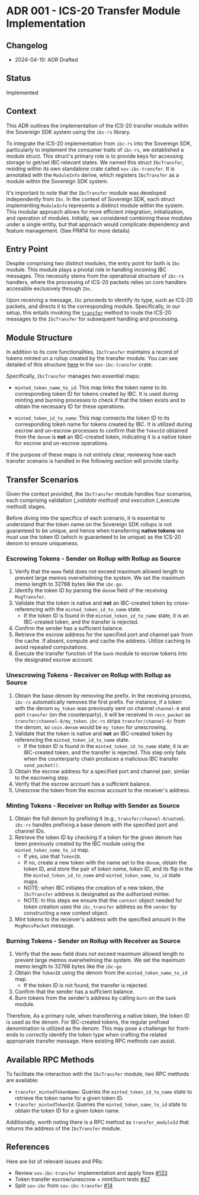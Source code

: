 # ADR 001 - ICS-20 Transfer Module Implementation

## Changelog

* 2024-04-10: ADR Drafted

## Status

Implemented

## Context

This ADR outlines the implementation of the ICS-20 transfer module within the
Sovereign SDK system using the `ibc-rs` library.

To integrate the ICS-20 implementation from `ibc-rs` into the Sovereign SDK,
particularly to implement the consumer traits of `ibc-rs`, we established a
module struct. This struct's primary role is to provide keys for accessing
storage to get/set IBC relevant states. We named this struct `IbcTransfer`,
residing within its own standalone crate called `sov-ibc-transfer`. It is
annotated with the `ModuleInfo` derive, which registers `IbcTransfer` as a
module within the Sovereign SDK system.

It's important to note that the `IbcTransfer` module was developed independently
from `Ibc`. In the context of Sovereign SDK, each struct implementing
`ModuleInfo` represents a distinct module within the system. This modular
approach allows for more efficient integration, initialization, and operation of
modules. Initially, we considered combining these modules under a single entity,
but that approach would complicate dependency and feature management. (See PR#14
for more details)

## Entry Point

Despite comprising two distinct modules, the entry point for both is `Ibc`
module. This module plays a pivotal role in handling incoming IBC messages. This
necessity stems from the operational structure of `ibc-rs` handlers, where the
processing of ICS-20 packets relies on core handlers accessible exclusively
through `Ibc`.

Upon receiving a message, `Ibc` proceeds to identify its type, such as ICS-20
packets, and directs it to the corresponding module. Specifically, in our setup,
this entails invoking the
[`transfer`](https://github.com/informalsystems/sovereign-ibc/blob/0c3b99f44613ff9a8668ade798b39507a17a7321/modules/sov-ibc/src/call.rs#L66)
method to route the ICS-20 messages to the `IbcTransfer` for subsequent handling
and processing.

## Module Structure

In addition to its core functionalities, `IbcTransfer` maintains a record of
tokens minted on a rollup created by the transfer module. You can see detailed
of this structure
[here](https://github.com/informalsystems/sovereign-ibc/blob/4e37dc4bb88624765384d1662549c00e991acc4a/modules/sov-ibc-transfer/src/lib.rs#L20-L50)
in the `sov-ibc-transfer` crate.

Specifically, `IbcTransfer` manages two essential maps:

* `minted_token_name_to_id`: This map links the token name to its corresponding
  token ID for tokens created by IBC. It is used during minting and burning
  processes to check if that the token exists and to obtain the necessary ID for
  these operations.

* `minted_token_id_to_name`: This map connects the token ID to its corresponding
  token name for tokens created by IBC. It is utilized during escrow and
  un-escrow processes to confirm that the `TokenId` obtained from the `denom` is
  **not** an IBC-created token, indicating it is a native token for escrow and
  un-escrow operations.

If the purpose of these maps is not entirely clear, reviewing how each transfer
scenario is handled in the following section will provide clarity.

## Transfer Scenarios

Given the context provided, the `IbcTransfer` module handles four scenarios,
each comprising validation (*_validate method) and execution (*_execute method)
stages.

Before diving into the specifics of each scenario, it is essential to understand
that the token name on the Sovereign SDK rollups is not guaranteed to be unique,
and hence when transferring **native tokens**  we must use the token ID (which
is guaranteed to be unique) as the ICS-20 denom to ensure uniqueness.

### Escrowing Tokens - Sender on Rollup with Rollup as Source

1. Verify that the `memo` field does not exceed maximum allowed length to
   prevent large memos overwhelming the system. We set the maximum memo length
   to 32768 bytes like the `ibc-go`.
2. Identify the token ID by parsing the `denom` field of the receiving
   `MsgTransfer`.
3. Validate that the token is native and **not** an IBC-created token by
   cross-referencing with the `minted_token_id_to_name` state.
   * If the token ID is found in the `minted_token_id_to_name` state, it is an
     IBC-created token, and the transfer is rejected.
4. Confirm the sender has a sufficient balance.
5. Retrieve the escrow address for the specified port and channel pair from the
   cache. If absent, compute and cache the address. Utilize caching to avoid
   repeated computations.
6. Execute the transfer function of the `bank` module to escrow tokens into the
   designated escrow account.

### Unescrowing Tokens - Receiver on Rollup with Rollup as Source

1. Obtain the base denom by removing the prefix. In the receiving process,
   `ibc-rs` automatically removes the first prefix. For instance, if a token
   with the denom `my_token` was previously sent on channel `channel-0` and port
   `transfer` (on the counterparty), it will be received in `recv_packet` as
   `transfer/channel-0/my_token`. `ibc-rs` strips `transfer/channel-0/` from the
   denom, so `coin.denom` would be `my_token` for unescrowing.
2. Validate that the token is native and **not** an IBC-created token by
   referencing the `minted_token_id_to_name` state.
    * If the token ID is found in the `minted_token_id_to_name` state, it is an
      IBC-created token, and the transfer is rejected. This step only fails when
      the counterparty chain produces a malicious IBC transfer `send_packet()`.
3. Obtain the escrow address for a specified port and channel pair, similar to
   the escrowing step.
4. Verify that the escrow account has a sufficient balance.
5. Unescrow the token from the escrow account to the receiver's address.

### Minting Tokens - Receiver on Rollup with Sender as Source

1. Obtain the full denom by prefixing it (e.g., `transfer/channel-0/uatom`).
   `ibc-rs` handles prefixing a base denom with the specified port and channel
   IDs.
2. Retrieve the token ID by checking if a token for the given denom has been
   previously created by the IBC module using the `minted_token_name_to_id` map.
   * If yes, use that `TokenID`.
   * If no, create a new token with the name set to the `denom`, obtain the
     token ID, and store the pair of *token name*, *token ID*, and its flip in
     the the `minted_token_id_to_name` and `minted_token_name_to_id` state maps.
   * NOTE: when IBC initiates the creation of a new token, the `IbcTransfer`
     address is designated as the authorized minter.
   * NOTE: In this steps we ensure that the `context` object needed for token
     creation uses the `ibc_transfer` address as the `sender` by constructing a
     new context object.
3. Mint tokens to the receiver's address with the specified amount in the
   `MsgRecvPacket` message.

### Burning Tokens - Sender on Rollup with Receiver as Source

1. Verify that the `memo` field does not exceed maximum allowed length to
   prevent large memos overwhelming the system. We set the maximum memo length
   to 32768 bytes like the `ibc-go`.
2. Obtain the `TokenID` using the denom from the `minted_token_name_to_id` map.
   * If the token ID is not found, the transfer is rejected.
3. Confirm that the sender has a sufficient balance.
4. Burn tokens from the sender's address by calling `burn` on the `bank` module.

Therefore, As a primary rule, when transferring a native token, the token ID is
used as the denom. For IBC-created tokens, the regular prefixed denomination is
utilized as the denom. This may pose a challenge for front-ends to correctly
identify the token type when crafting the related appropriate transfer message.
Here existing RPC methods can assist.

## Available RPC Methods

To facilitate the interaction with the `IbcTransfer` module, two RPC methods are
available:

* `transfer_mintedTokenName`: Queries the `minted_token_id_to_name` state to
  retrieve the token name for a given token ID.
* `transfer_mintedTokenId`: Queries the `minted_token_name_to_id` state to
  obtain the token ID for a given token name.

Additionally, worth noting there is a RPC method as `transfer_moduleId` that
returns the address of the `IbcTransfer` module.

## References

Here are list of relevant issues and PRs:

* Review `sov-ibc-transfer` implementation and apply fixes
  [#133](https://github.com/informalsystems/sovereign-ibc/pull/133)
* Token transfer escrow/unescrow + mint/burn tests
  [#47](https://github.com/informalsystems/sovereign-ibc/pull/47)
* Split `sov-ibc` from `sov-ibc-transfer`
  [#14](https://github.com/informalsystems/sovereign-ibc/pull/14)
